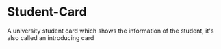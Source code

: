 # Student-Card
A university student card which shows the information of the student, it's also called an introducing card
